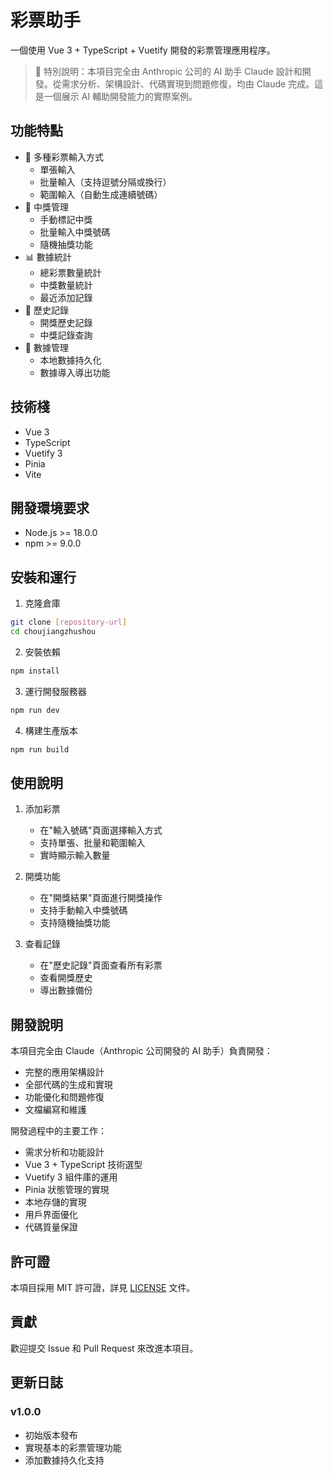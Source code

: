 # 彩票助手

一個使用 Vue 3 + TypeScript + Vuetify 開發的彩票管理應用程序。

> 📢 特別說明：本項目完全由 Anthropic 公司的 AI 助手 Claude 設計和開發。從需求分析、架構設計、代碼實現到問題修復，均由 Claude 完成。這是一個展示 AI 輔助開發能力的實際案例。

## 功能特點

- 🎫 多種彩票輸入方式
  - 單張輸入
  - 批量輸入（支持逗號分隔或換行）
  - 範圍輸入（自動生成連續號碼）
- 🎯 中獎管理
  - 手動標記中獎
  - 批量輸入中獎號碼
  - 隨機抽獎功能
- 📊 數據統計
  - 總彩票數量統計
  - 中獎數量統計
  - 最近添加記錄
- 📝 歷史記錄
  - 開獎歷史記錄
  - 中獎記錄查詢
- 💾 數據管理
  - 本地數據持久化
  - 數據導入導出功能

## 技術棧

- Vue 3
- TypeScript
- Vuetify 3
- Pinia
- Vite

## 開發環境要求

- Node.js >= 18.0.0
- npm >= 9.0.0

## 安裝和運行

1. 克隆倉庫
```bash
git clone [repository-url]
cd choujiangzhushou
```

2. 安裝依賴
```bash
npm install
```

3. 運行開發服務器
```bash
npm run dev
```

4. 構建生產版本
```bash
npm run build
```

## 使用說明

1. 添加彩票
   - 在"輸入號碼"頁面選擇輸入方式
   - 支持單張、批量和範圍輸入
   - 實時顯示輸入數量

2. 開獎功能
   - 在"開獎結果"頁面進行開獎操作
   - 支持手動輸入中獎號碼
   - 支持隨機抽獎功能

3. 查看記錄
   - 在"歷史記錄"頁面查看所有彩票
   - 查看開獎歷史
   - 導出數據備份

## 開發說明

本項目完全由 Claude（Anthropic 公司開發的 AI 助手）負責開發：
- 完整的應用架構設計
- 全部代碼的生成和實現
- 功能優化和問題修復
- 文檔編寫和維護

開發過程中的主要工作：
- 需求分析和功能設計
- Vue 3 + TypeScript 技術選型
- Vuetify 3 組件庫的運用
- Pinia 狀態管理的實現
- 本地存儲的實現
- 用戶界面優化
- 代碼質量保證

## 許可證

本項目採用 MIT 許可證，詳見 [LICENSE](LICENSE) 文件。

## 貢獻

歡迎提交 Issue 和 Pull Request 來改進本項目。

## 更新日誌

### v1.0.0
- 初始版本發布
- 實現基本的彩票管理功能
- 添加數據持久化支持 